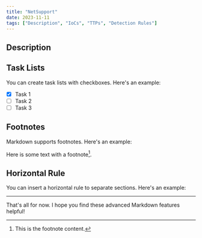 ```yaml
---
title: "NetSupport"
date: 2023-11-11
tags: ["Description", "IoCs", "TTPs", "Detection Rules"]
---
```


## Description



## Task Lists

You can create task lists with checkboxes. Here's an example:

- [x] Task 1
- [ ] Task 2
- [ ] Task 3

## Footnotes

Markdown supports footnotes. Here's an example:

Here is some text with a footnote[^1].

[^1]: This is the footnote content.

## Horizontal Rule

You can insert a horizontal rule to separate sections. Here's an example:

---

That's all for now. I hope you find these advanced Markdown features helpful!
